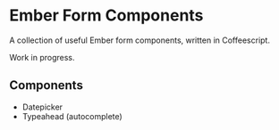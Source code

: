 # Ember Form Components

A collection of useful Ember form components, written in Coffeescript.

Work in progress.

## Components

- Datepicker
- Typeahead (autocomplete)
